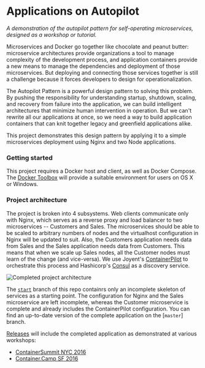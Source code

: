 Applications on Autopilot
==========

*A demonstration of the autopilot pattern for self-operating microservices, designed as a workshop or tutorial.*


Microservices and Docker go together like chocolate and peanut butter: microservice architectures provide organizations a tool to manage complexity of the development process, and application containers provide a new means to manage the dependencies and deployment of those microservices. But deploying and connecting those services together is still a challenge because it forces developers to design for operationalization.

The Autopilot Pattern is a powerful design pattern to solving this problem. By pushing the responsibility for understanding startup, shutdown, scaling, and recovery from failure into the application, we can build intelligent architectures that minimize human intervention in operation. But we can't rewrite all our applications at once, so we need a way to build application containers that can knit together legacy and greenfield applications alike.

This project demonstrates this design pattern by applying it to a simple microservices deployment using Nginx and two Node applications.


### Getting started

This project requires a Docker host and client, as well as Docker Compose. The [Docker Toolbox](https://www.docker.com/products/docker-toolbox) will provide a suitable environment for users on OS X or Windows.

### Project architecture

The project is broken into 4 subsystems. Web clients communicate only with Nginx, which serves as a reverse proxy and load balancer to two microservices -- Customers and Sales. The microservices should be able to be scaled to arbitrary numbers of nodes and the virtualhost configuration in Nginx will be updated to suit. Also, the Customers application needs data from Sales and the Sales application needs data from Customers. This means that when we scale up Sales nodes, all the Customer nodes must learn of the change (and vice-versa). We use Joyent's [ContainerPilot](https://github.com/joyent/containerpilot) to orchestrate this process and Hashicorp's [Consul](https://www.consul.io/) as a discovery service.

![Completed project architecture](docs/arch.png)

The [`start`](https://github.com/autopilotpattern/workshop/tree/start) branch of this repo containrs only an incomplete skeleton of services as a starting point. The configuration for Nginx and the Sales microservice are left incomplete, whereas the Customer microservice is complete and already includes the ContainerPilot configuration. You can find an up-to-date version of the complete application on the [`master`] branch.

[Releases](https://github.com/autopilotpattern/workshop/releases) will include the completed application as demonstrated at various workshops:

- [ContainerSummit NYC 2016](https://github.com/autopilotpattern/workshop/releases/tag/containersummit-nyc2016)
- [Container.Camp SF 2016](https://github.com/autopilotpattern/workshop/releases/tag/containercamp-sf2016)
